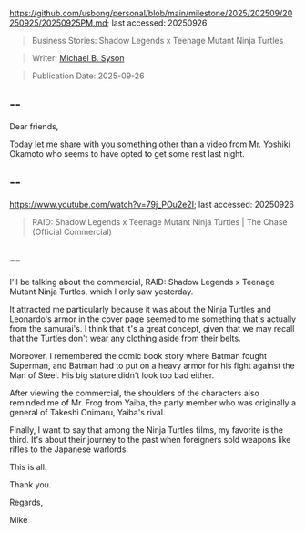 https://github.com/usbong/personal/blob/main/milestone/2025/202509/20250925/20250925PM.md; last accessed: 20250926

> Business Stories: Shadow Legends x Teenage Mutant Ninja Turtles

> Writer: [Michael B. Syson](https://www.linkedin.com/in/michaelsyson/)

> Publication Date: 2025-09-26

## --

Dear friends,

Today let me share with you something other than a video from Mr. Yoshiki Okamoto who seems to have opted to get some rest last night.

## --

https://www.youtube.com/watch?v=79j_POu2e2I; last accessed: 20250926

> RAID: Shadow Legends x Teenage Mutant Ninja Turtles | The Chase (Official Commercial)

## --

I'll be talking about the commercial, RAID: Shadow Legends x Teenage Mutant Ninja Turtles, which I only saw yesterday.

It attracted me particularly because it was about the Ninja Turtles and Leonardo's armor in the cover page seemed to me something that's actually from the samurai's. I think that it's a great concept, given that we may recall that the Turtles don't wear any clothing aside from their belts.

Moreover, I remembered the comic book story where Batman fought Superman, and Batman had to put on a heavy armor for his fight against the Man of Steel. His big stature didn't look too bad either.

After viewing the commercial, the shoulders of the characters also reminded me of Mr. Frog from Yaiba, the party member who was originally a general of Takeshi Onimaru, Yaiba's rival.

Finally, I want to say that among the Ninja Turtles films, my favorite is the third. It's about their journey to the past when foreigners sold weapons like rifles to the Japanese warlords.

This is all.

Thank you.

Regards,

Mike